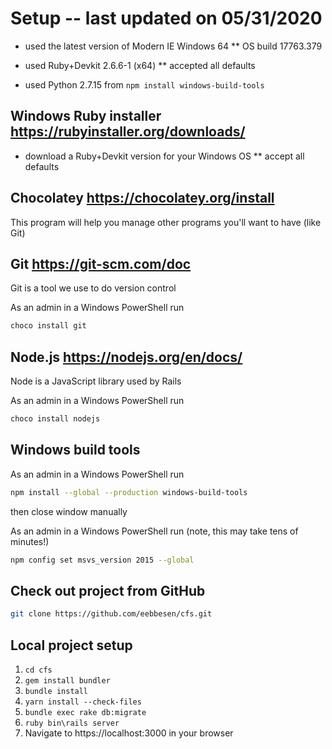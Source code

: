 # Setup -- last updated on 05/31/2020
* used the latest version of Modern IE Windows 64
** OS build 17763.379

* used Ruby+Devkit 2.6.6-1 (x64)
** accepted all defaults

* used Python 2.7.15 from `npm install windows-build-tools`

## Windows Ruby installer https://rubyinstaller.org/downloads/
* download a Ruby+Devkit version for your Windows OS
** accept all defaults

## Chocolatey https://chocolatey.org/install
This program will help you manage other programs you'll want to have (like Git)

## Git https://git-scm.com/doc
Git is a tool we use to do version control

As an admin in a Windows PowerShell run
```bash
choco install git
```

## Node.js https://nodejs.org/en/docs/
Node is a JavaScript library used by Rails

As an admin in a Windows PowerShell run
```bash
choco install nodejs
```

## Windows build tools
As an admin in a Windows PowerShell run
```bash
npm install --global --production windows-build-tools
```
then close window manually

As an admin in a Windows PowerShell run (note, this may take tens of minutes!)
```bash
npm config set msvs_version 2015 --global
```

## Check out project from GitHub
```bash
git clone https://github.com/eebbesen/cfs.git
```

## Local project setup
1. `cd cfs`
1. `gem install bundler`
1. `bundle install`
1. `yarn install --check-files`
1. `bundle exec rake db:migrate`
1. `ruby bin\rails server`
1. Navigate to https://localhost:3000 in your browser
